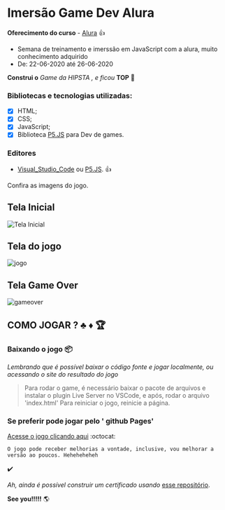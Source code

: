# **Imersão Game Dev Alura** 

**Oferecimento do curso** - [Alura](https://www.alura.com.br/)  :+1:

- Semana de treinamento e imerssão em JavaScript com a alura, muito conhecimento adquirido
- De: 22-06-2020 até 26-06-2020


**Construi o** *Game da HIPSTA , e ficou* **TOP** :jack_o_lantern:


### Bibliotecas e tecnologias utilizadas:
- [x] HTML;
- [x] CSS;
- [x] JavaScript;
- [x] Biblioteca [P5.JS](https://p5js.org/) para Dev de games.

###  Editores
- [Visual_Studio_Code](https://code.visualstudio.com/) ou [P5.JS](https://p5js.org/). :+1:

Confira as imagens do jogo.

## **Tela Inicial**

![Tela Inicial](https://user-images.githubusercontent.com/39719285/85905348-91364900-b7e1-11ea-909f-b036d751607b.png)

## **Tela do jogo**

![jogo](https://user-images.githubusercontent.com/39719285/85905371-9d220b00-b7e1-11ea-9a91-ab19bc04e81e.png)

## **Tela Game Over**

![gameover](https://user-images.githubusercontent.com/39719285/85905393-aad79080-b7e1-11ea-8bfa-1c1901a8d780.png)


## COMO JOGAR ? :clubs: :diamonds: :trophy:

### Baixando o jogo :package:

*Lembrando que é possível baixar o código fonte e jogar localmente, ou acessando o site do resultado do jogo*

> Para rodar o game, é necessário baixar o pacote de arquivos e instalar o plugin Live Server no VSCode, e após, rodar o arquivo 'index.html'
> Para reiniciar o jogo, reinicie a página.

### Se preferir pode jogar pelo ' github Pages'

[Acesse o jogo clicando aqui](https://lenonnn.github.io/imerssaogameDev/) :octocat:


 ```
 O jogo pode receber melhorias a vontade, inclusive, vou melhorar a versão ao poucos. Heheheheheh
 ```
 :heavy_check_mark:



 *Ah, ainda é possível construir um certificado usando* [esse repositório](https://github.com/imersao-gamedev/certificado).



 **See you!!!!!**  :earth_americas: